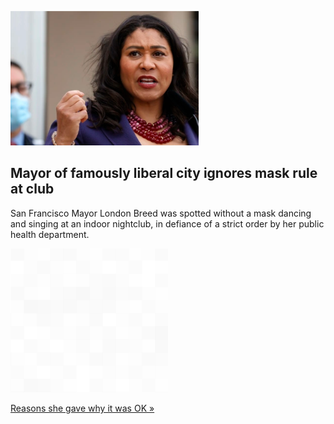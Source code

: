 
![Mayor of famously liberal city ignores mask rule at club](./20210918175839.png)
## Mayor of famously liberal city ignores mask rule at club

San Francisco Mayor London Breed was spotted without a mask dancing and singing at an indoor nightclub, in defiance of a strict order by her public health department.

![pic](../square_bg.png)

[Reasons she gave why it was OK »](https://www.yahoo.com/news/maskless-san-francisco-mayor-bucks-175825161.html)
